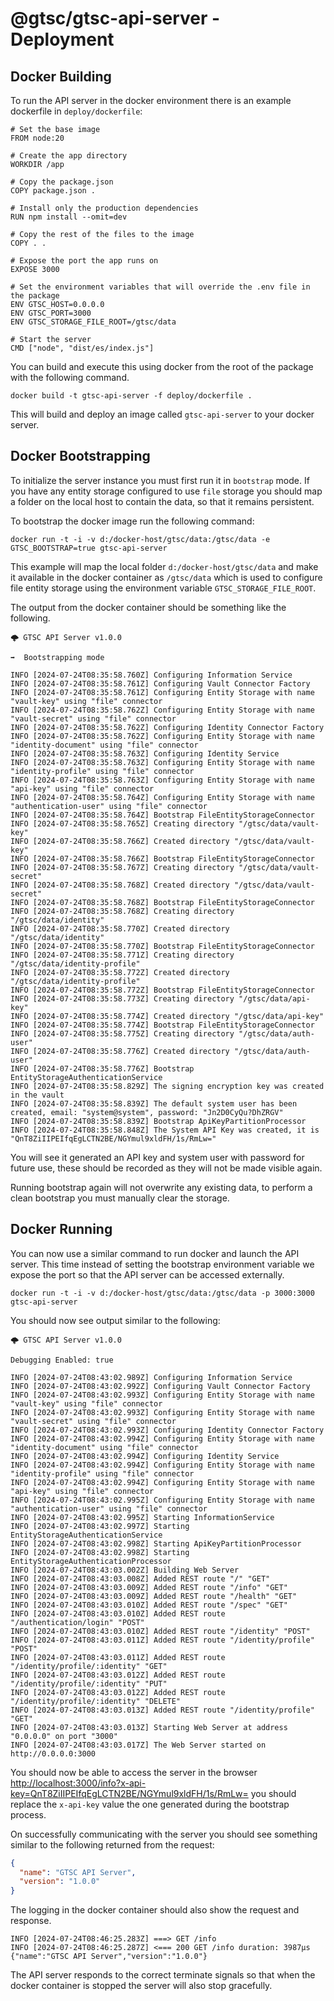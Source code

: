 # @gtsc/gtsc-api-server - Deployment

## Docker Building

To run the API server in the docker environment there is an example dockerfile in `deploy/dockerfile`:

```shell
# Set the base image
FROM node:20

# Create the app directory
WORKDIR /app

# Copy the package.json
COPY package.json .

# Install only the production dependencies
RUN npm install --omit=dev

# Copy the rest of the files to the image
COPY . .

# Expose the port the app runs on
EXPOSE 3000

# Set the environment variables that will override the .env file in the package
ENV GTSC_HOST=0.0.0.0
ENV GTSC_PORT=3000
ENV GTSC_STORAGE_FILE_ROOT=/gtsc/data

# Start the server
CMD ["node", "dist/es/index.js"]
```

You can build and execute this using docker from the root of the package with the following command.

```shell
docker build -t gtsc-api-server -f deploy/dockerfile .
```

This will build and deploy an image called `gtsc-api-server` to your docker server.

## Docker Bootstrapping

To initialize the server instance you must first run it in `bootstrap` mode. If you have any entity storage configured to use `file` storage you should map a folder on the local host to contain the data, so that it remains persistent.

To bootstrap the docker image run the following command:

```shell
docker run -t -i -v d:/docker-host/gtsc/data:/gtsc/data -e GTSC_BOOTSTRAP=true gtsc-api-server
```

This example will map the local folder `d:/docker-host/gtsc/data` and make it available in the docker container as `/gtsc/data` which is used to configure file entity storage using the environment variable `GTSC_STORAGE_FILE_ROOT`.

The output from the docker container should be something like the following.

```shell
🌩️ GTSC API Server v1.0.0

➡️  Bootstrapping mode

INFO [2024-07-24T08:35:58.760Z] Configuring Information Service
INFO [2024-07-24T08:35:58.761Z] Configuring Vault Connector Factory
INFO [2024-07-24T08:35:58.761Z] Configuring Entity Storage with name "vault-key" using "file" connector
INFO [2024-07-24T08:35:58.762Z] Configuring Entity Storage with name "vault-secret" using "file" connector
INFO [2024-07-24T08:35:58.762Z] Configuring Identity Connector Factory
INFO [2024-07-24T08:35:58.762Z] Configuring Entity Storage with name "identity-document" using "file" connector
INFO [2024-07-24T08:35:58.763Z] Configuring Identity Service
INFO [2024-07-24T08:35:58.763Z] Configuring Entity Storage with name "identity-profile" using "file" connector
INFO [2024-07-24T08:35:58.763Z] Configuring Entity Storage with name "api-key" using "file" connector
INFO [2024-07-24T08:35:58.764Z] Configuring Entity Storage with name "authentication-user" using "file" connector
INFO [2024-07-24T08:35:58.764Z] Bootstrap FileEntityStorageConnector
INFO [2024-07-24T08:35:58.765Z] Creating directory "/gtsc/data/vault-key"
INFO [2024-07-24T08:35:58.766Z] Created directory "/gtsc/data/vault-key"
INFO [2024-07-24T08:35:58.766Z] Bootstrap FileEntityStorageConnector
INFO [2024-07-24T08:35:58.767Z] Creating directory "/gtsc/data/vault-secret"
INFO [2024-07-24T08:35:58.768Z] Created directory "/gtsc/data/vault-secret"
INFO [2024-07-24T08:35:58.768Z] Bootstrap FileEntityStorageConnector
INFO [2024-07-24T08:35:58.768Z] Creating directory "/gtsc/data/identity"
INFO [2024-07-24T08:35:58.770Z] Created directory "/gtsc/data/identity"
INFO [2024-07-24T08:35:58.770Z] Bootstrap FileEntityStorageConnector
INFO [2024-07-24T08:35:58.771Z] Creating directory "/gtsc/data/identity-profile"
INFO [2024-07-24T08:35:58.772Z] Created directory "/gtsc/data/identity-profile"
INFO [2024-07-24T08:35:58.772Z] Bootstrap FileEntityStorageConnector
INFO [2024-07-24T08:35:58.773Z] Creating directory "/gtsc/data/api-key"
INFO [2024-07-24T08:35:58.774Z] Created directory "/gtsc/data/api-key"
INFO [2024-07-24T08:35:58.774Z] Bootstrap FileEntityStorageConnector
INFO [2024-07-24T08:35:58.775Z] Creating directory "/gtsc/data/auth-user"
INFO [2024-07-24T08:35:58.776Z] Created directory "/gtsc/data/auth-user"
INFO [2024-07-24T08:35:58.776Z] Bootstrap EntityStorageAuthenticationService
INFO [2024-07-24T08:35:58.829Z] The signing encryption key was created in the vault
INFO [2024-07-24T08:35:58.839Z] The default system user has been created, email: "system@system", password: "Jn2D0CyQu?DhZRGV"
INFO [2024-07-24T08:35:58.839Z] Bootstrap ApiKeyPartitionProcessor
INFO [2024-07-24T08:35:58.848Z] The System API Key was created, it is "QnT8ZiIIPEIfqEgLCTN2BE/NGYmul9xldFH/1s/RmLw="
```

You will see it generated an API key and system user with password for future use, these should be recorded as they will not be made visible again.

Running bootstrap again will not overwrite any existing data, to perform a clean bootstrap you must manually clear the storage.

## Docker Running

You can now use a similar command to run docker and launch the API server. This time instead of setting the bootstrap environment variable we expose the port so that the API server can be accessed externally.

```shell
docker run -t -i -v d:/docker-host/gtsc/data:/gtsc/data -p 3000:3000 gtsc-api-server
```

You should now see output similar to the following:

```shell
🌩️ GTSC API Server v1.0.0

Debugging Enabled: true

INFO [2024-07-24T08:43:02.989Z] Configuring Information Service
INFO [2024-07-24T08:43:02.992Z] Configuring Vault Connector Factory
INFO [2024-07-24T08:43:02.993Z] Configuring Entity Storage with name "vault-key" using "file" connector
INFO [2024-07-24T08:43:02.993Z] Configuring Entity Storage with name "vault-secret" using "file" connector
INFO [2024-07-24T08:43:02.993Z] Configuring Identity Connector Factory
INFO [2024-07-24T08:43:02.994Z] Configuring Entity Storage with name "identity-document" using "file" connector
INFO [2024-07-24T08:43:02.994Z] Configuring Identity Service
INFO [2024-07-24T08:43:02.994Z] Configuring Entity Storage with name "identity-profile" using "file" connector
INFO [2024-07-24T08:43:02.994Z] Configuring Entity Storage with name "api-key" using "file" connector
INFO [2024-07-24T08:43:02.995Z] Configuring Entity Storage with name "authentication-user" using "file" connector
INFO [2024-07-24T08:43:02.995Z] Starting InformationService
INFO [2024-07-24T08:43:02.997Z] Starting EntityStorageAuthenticationService
INFO [2024-07-24T08:43:02.998Z] Starting ApiKeyPartitionProcessor
INFO [2024-07-24T08:43:02.998Z] Starting EntityStorageAuthenticationProcessor
INFO [2024-07-24T08:43:03.002Z] Building Web Server
INFO [2024-07-24T08:43:03.008Z] Added REST route "/" "GET"
INFO [2024-07-24T08:43:03.009Z] Added REST route "/info" "GET"
INFO [2024-07-24T08:43:03.009Z] Added REST route "/health" "GET"
INFO [2024-07-24T08:43:03.010Z] Added REST route "/spec" "GET"
INFO [2024-07-24T08:43:03.010Z] Added REST route "/authentication/login" "POST"
INFO [2024-07-24T08:43:03.010Z] Added REST route "/identity" "POST"
INFO [2024-07-24T08:43:03.011Z] Added REST route "/identity/profile" "POST"
INFO [2024-07-24T08:43:03.011Z] Added REST route "/identity/profile/:identity" "GET"
INFO [2024-07-24T08:43:03.012Z] Added REST route "/identity/profile/:identity" "PUT"
INFO [2024-07-24T08:43:03.012Z] Added REST route "/identity/profile/:identity" "DELETE"
INFO [2024-07-24T08:43:03.013Z] Added REST route "/identity/profile" "GET"
INFO [2024-07-24T08:43:03.013Z] Starting Web Server at address "0.0.0.0" on port "3000"
INFO [2024-07-24T08:43:03.017Z] The Web Server started on http://0.0.0.0:3000
```

You should now be able to access the server in the browser [http://localhost:3000/info?x-api-key=QnT8ZiIIPEIfqEgLCTN2BE/NGYmul9xldFH/1s/RmLw=](http://localhost:3000/info?x-api-key=QnT8ZiIIPEIfqEgLCTN2BE/NGYmul9xldFH/1s/RmLw=) you should replace the `x-api-key` value the one generated during the bootstrap process.

On successfully communicating with the server you should see something similar to the following returned from the request:

```json
{
  "name": "GTSC API Server",
  "version": "1.0.0"
}
```

The logging in the docker container should also show the request and response.

```shell
INFO [2024-07-24T08:46:25.283Z] ===> GET /info
INFO [2024-07-24T08:46:25.287Z] <=== 200 GET /info duration: 3987µs {"name":"GTSC API Server","version":"1.0.0"}
```

The API server responds to the correct terminate signals so that when the docker container is stopped the server will also stop gracefully.

